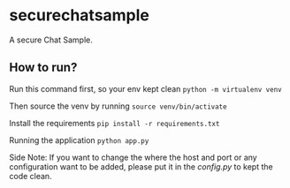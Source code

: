 # securechatsample
A secure Chat Sample.

## How to run?
Run this command first, so your env kept clean
``python -m virtualenv venv``

Then source the venv by running
``source venv/bin/activate``

Install the requirements
``pip install -r requirements.txt``

Running the application
``python app.py``

Side Note:
If you want to change the where the host and port or any configuration want to be added,
please put it in the *config.py* to kept the code clean.
